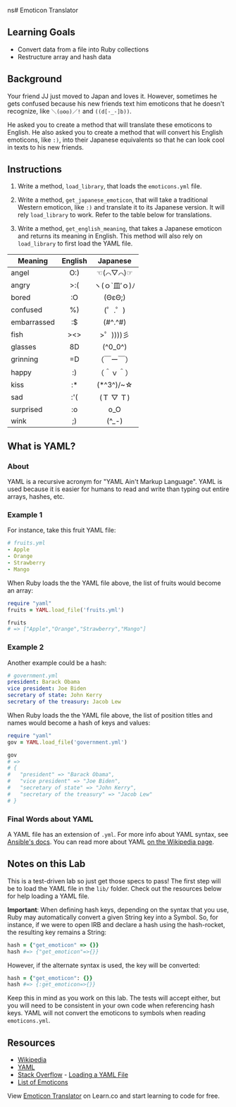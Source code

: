 ns# Emoticon Translator

## Learning Goals

- Convert data from a file into Ruby collections
- Restructure array and hash data

## Background

Your friend JJ just moved to Japan and loves it. However, sometimes he gets
confused because his new friends text him emoticons that he doesn't recognize,
like `＼(◎o◎)／!` and `((d[-_-]b))`.

He asked you to create a method that will translate these emoticons to English.
He also asked you to create a method that will convert his English emoticons,
like `:)`, into their Japanese equivalents so that he can look cool in texts to
his new friends.

## Instructions

1. Write a method, `load_library`, that loads the `emoticons.yml` file.

2. Write a method, `get_japanese_emoticon`, that will take a traditional Western
   emoticon, like `:)` and translate it to its Japanese version. It will rely
   `load_library` to work. Refer to the table below for translations.

3. Write a method, `get_english_meaning`, that takes a Japanese emoticon and
   returns its meaning in English. This method will also rely on `load_library` to
   first load the YAML file.

| Meaning    | English |   Japanese    |
| ---------- | :-----: | :-----------: |
| angel      |   O:)   |    ☜(⌒▽⌒)☞    |
| angry      |   >:(   | ヽ(ｏ`皿′ｏ)ﾉ |
| bored      |   :O    |    (ΘεΘ;)     |
| confused   |   %)    |    (゜.゜)    |
| embarrassed |   :$    |    (#^.^#)    |
| fish       |   ><>   |   >゜))))彡   |
| glasses    |   8D    |    (^0_0^)    |
| grinning    |   =D    |  （￣ー￣）   |
| happy      |   :)    |  （＾ｖ＾）   |
| kiss       |   :\*   |  (\*^3^)/~☆   |
| sad        |   :'(   |   (Ｔ ▽ Ｔ)   |
| surprised  |   :o    |      o_O      |
| wink       |   ;)    |    (^\_-)     |

## What is YAML?

### About

YAML is a recursive acronym for "YAML Ain't Markup Language". YAML is used
because it is easier for humans to read and write than typing out entire arrays,
hashes, etc.

### Example 1

For instance, take this fruit YAML file:

```yml
# fruits.yml
- Apple
- Orange
- Strawberry
- Mango
```

When Ruby loads the the YAML file above, the list of fruits would become an
array:

```ruby
require "yaml"
fruits = YAML.load_file('fruits.yml')

fruits
# => ["Apple","Orange","Strawberry","Mango"]
```

### Example 2

Another example could be a hash:

```yml
# government.yml
president: Barack Obama
vice president: Joe Biden
secretary of state: John Kerry
secretary of the treasury: Jacob Lew
```

When Ruby loads the the YAML file above, the list of position titles and names
would become a hash of keys and values:

```ruby
require "yaml"
gov = YAML.load_file('government.yml')

gov
# =>
# {
#   "president" => "Barack Obama",
#   "vice president" => "Joe Biden",
#   "secretary of state" => "John Kerry",
#   "secretary of the treasury" => "Jacob Lew"
# }
```

### Final Words about YAML

A YAML file has an extension of `.yml`. For more info about YAML syntax, see
[Ansible's docs][ansible]. You can read more about YAML
[on the Wikipedia page][wiki].

## Notes on this Lab

This is a test-driven lab so just get those specs to pass! The first step will
be to load the YAML file in the `lib/` folder. Check out the resources below for
help loading a YAML file.

**Important**: When defining hash keys, depending on the syntax that you use,
Ruby may automatically convert a given String key into a Symbol. So, for
instance, if we were to open IRB and declare a hash using the hash-rocket, the
resulting key remains a String:

```ruby
hash = {"get_emoticon" => {}}
hash #=> {"get_emoticon"=>{}}
```

However, if the alternate syntax is used, the key will be converted:

```ruby
hash = {"get_emoticon": {}}
hash #=> {:get_emoticon=>{}}
```

Keep this in mind as you work on this lab. The tests will accept either, but you will need to be consistent in your own code when referencing hash keys. YAML will not convert the emoticons to symbols when reading `emoticons.yml`.

## Resources

- [Wikipedia][wiki]
- [YAML][yaml]
- [Stack Overflow](http://stackoverflow.com/) - [Loading a YAML File](http://stackoverflow.com/a/3877355)
- [List of Emoticons][emoticons]

[wiki]: http://en.wikipedia.org/wiki/YAML
[yaml]: https://ruby-doc.org/stdlib-2.5.0/libdoc/yaml/rdoc/YAML.html
[emoticons]: http://en.wikipedia.org/wiki/List_of_emoticons
[ansible]: http://docs.ansible.com/YAMLSyntax.html

<p data-visibility='hidden'>View <a href='https://learn.co/lessons/emoticon-translator' title='Emoticon Translator'>Emoticon Translator</a> on Learn.co and start learning to code for free.</p>
